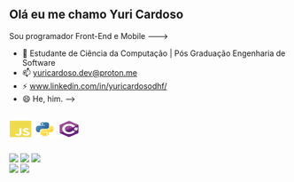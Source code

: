 ## Olá eu me chamo Yuri Cardoso
Sou programador Front-End e Mobile
--->
- 🔭 Estudante de Ciência da Computação | Pós Graduação Engenharia de Software
- 📫 yuricardoso.dev@proton.me
- ⚡ www.linkedin.com/in/yuricardosodhf/
- 😄 He, him.
-->
<div style="display: inline_block"><br>
  <img align="center" alt="Yuri-Js" height="30" width="40" src="https://raw.githubusercontent.com/devicons/devicon/master/icons/javascript/javascript-plain.svg">
  <img align="center" alt="Yuri-Python" height="30" width="40" src="https://raw.githubusercontent.com/devicons/devicon/master/icons/python/python-original.svg">
  <img align="center" alt="Yuri-Csharp" height="30" width="40" src="https://raw.githubusercontent.com/devicons/devicon/master/icons/csharp/csharp-original.svg">
</div>


  
  ##
 
<div>   
  <a href="https://www.instagram.com/apyuricardoso/" target="_blank"><img src="https://img.shields.io/badge/-Instagram-%23E4405F?style=for-the-badge&logo=instagram&logoColor=white" target="_blank"></a> 	
  <a href = "mailto:yuricardoso.dev@proton.me"><img src="https://img.shields.io/badge/-Email-%23333?style=for-the-badge&logo=gmail&logoColor=white" target="_blank"></a>
  <a href="https://www.linkedin.com/in/yuricardosodhf/" target="_blank"><img src="https://img.shields.io/badge/-LinkedIn-%230077B5?style=for-the-badge&logo=linkedin&logoColor=white" target="_blank"></a>   
</div>



<div>
  
  <img  height="180em" src="https://github-readme-stats.vercel.app/api?username=Dev-YuriCardoso&show_icons=true&theme=great-gatsby&include_all_commits=true&count_private=true"/>
  <img  src="https://github-readme-stats.vercel.app/api/top-langs/?username=Dev-YuriCardoso&layout=compact&langs_count=16&theme=great-gatsby"/>
  <!-- <img align="right" height="180em" src="https://github-readme-stats.vercel.app/api/top-langs/?username=YuriCardoso&layout=compact&langs_count=16&theme=great-gatsby"/>-->
</div>
<br>
<!--
<div  align="center"> 
  <div style="display: inline_block"><br>
    <img align="left" height="250" alt="coding-time" src="code.gif">
    <h1 align="center">Melhores Tecnologias <3</h1>
    <img align="center" height="30" width="40" alt="nodejs-icon" src="https://raw.githubusercontent.com/jmnote/z-icons/master/svg/java.svg">
    <img align="center" height="30" width="40" alt="js-icon"  src="https://raw.githubusercontent.com/devicons/devicon/master/icons/javascript/javascript-plain.svg">
     <img align="center" height="30" width="40" alt="react-icon" src="https://raw.githubusercontent.com/devicons/devicon/master/icons/react/react-original.svg">
   <img align="center" height="30" width="40" alt="html-icon" src="https://raw.githubusercontent.com/devicons/devicon/master/icons/html5/html5-original.svg">
    <img align="center" height="30" width="40" alt="css-icon" src="https://raw.githubusercontent.com/devicons/devicon/master/icons/css3/css3-original.svg">
    <img align="center" height="30" width="40" alt="c-icon" src="https://raw.githubusercontent.com/devicons/devicon/master/icons/c/c-original.svg">
    <!-- <img align="center" height="30" width="40" alt="nodejs-icon" src="https://raw.githubusercontent.com/devicons/devicon/master/icons/nodejs/nodejs-original.svg">-->
   <!--
   </div>
    
  <!--
  <h1 align="center">Redes Sociais</h1>
    <a href = "mailto: yuricardoso.dev@proton.me">
      <img width="30" src="https://img.freepik.com/vetores-premium/ilustracao-vetorial-de-e-mail-com-fundo-branco_917213-247188.jpg?w=826">
    </a>
    <a href = "https://www.linkedin.com/in/yuricardosodhf/">
      <img width="25" src="https://img.freepik.com/fotos-premium/um-quadrado-azul-com-a-palavra-em-em-em-branco_1277297-36753.jpg?w=826">
    </a>
    <a href = "https://www.youtube.com/@GGeek">
      <img width="35" src="https://img.freepik.com/fotos-premium/um-logotipo-branco-com-um-fundo-branco-que-diz-citacao-video-citacao_259293-26393.jpg?w=826">
    </a>
</div>
  
<!-- ![Snake animation](https://github.com/Dev-YuriCardoso/Dev-YuriCardoso/blob/output/github-contribution-grid-snake.svg)-->

